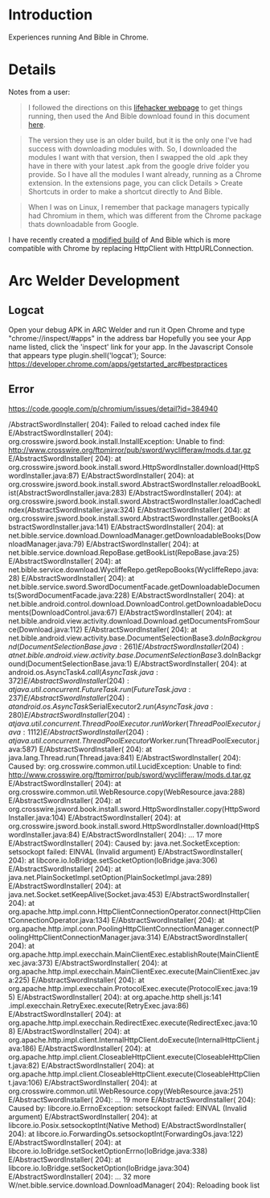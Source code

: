 # Introduction #

Experiences running And Bible in Chrome.

# Details #

Notes from a user:
>I followed the directions on this [lifehacker webpage](http://lifehacker.com/how-to-run-android-apps-inside-chrome-on-any-desktop-op-1637564101) to get things running, then used the And Bible download found in this document [here](https://docs.google.com/spreadsheets/d/1iIbxaftAu_ho5rv9fUlXSLTzwU6MbKOldsWXyrYiyo8/htmlview?usp=sharing&sle=true#).

>The version they use is an older build, but it is the only one I've had success with downloading modules with. So, I downloaded the modules I want with that version, then I swapped the old .apk they have in there with your latest .apk from the google drive folder you provide. So I have all the modules I want already, running as a Chrome extension.
In the extensions page, you can click Details > Create Shortcuts in order to make a shortcut directly to And Bible.

>When I was on Linux, I remember that package managers typically had Chromium in them, which was different from the Chrome package thats downloadable from Google.

I have recently created a [modified build](https://drive.google.com/open?id=0B1yZK0LYUsB7RkdXalhJRXZrdXM) of And Bible which is more compatible with Chrome by replacing HttpClient with HttpURLConnection.

# Arc Welder Development #
## Logcat ##
Open your debug APK in ARC Welder and run it
Open Chrome and type "chrome://inspect/#apps" in the address bar
Hopefully you see your App name listed, click the 'inspect' link for your app.
In the Javascript Console that appears type
plugin.shell('logcat');
Source: https://developer.chrome.com/apps/getstarted_arc#bestpractices

## Error ##
https://code.google.com/p/chromium/issues/detail?id=384940

/AbstractSwordInstaller(  204): Failed to reload cached index file
E/AbstractSwordInstaller(  204): org.crosswire.jsword.book.install.InstallException: Unable to find: http://www.crosswire.org/ftpmirror/pub/sword/wyclifferaw/mods.d.tar.gz
E/AbstractSwordInstaller(  204): 	at org.crosswire.jsword.book.install.sword.HttpSwordInstaller.download(HttpSwordInstaller.java:87)
E/AbstractSwordInstaller(  204): 	at org.crosswire.jsword.book.install.sword.AbstractSwordInstaller.reloadBookList(AbstractSwordInstaller.java:283)
E/AbstractSwordInstaller(  204): 	at org.crosswire.jsword.book.install.sword.AbstractSwordInstaller.loadCachedIndex(AbstractSwordInstaller.java:324)
E/AbstractSwordInstaller(  204): 	at org.crosswire.jsword.book.install.sword.AbstractSwordInstaller.getBooks(AbstractSwordInstaller.java:141)
E/AbstractSwordInstaller(  204): 	at net.bible.service.download.DownloadManager.getDownloadableBooks(DownloadManager.java:79)
E/AbstractSwordInstaller(  204): 	at net.bible.service.download.RepoBase.getBookList(RepoBase.java:25)
E/AbstractSwordInstaller(  204): 	at net.bible.service.download.WycliffeRepo.getRepoBooks(WycliffeRepo.java:28)
E/AbstractSwordInstaller(  204): 	at net.bible.service.sword.SwordDocumentFacade.getDownloadableDocuments(SwordDocumentFacade.java:228)
E/AbstractSwordInstaller(  204): 	at net.bible.android.control.download.DownloadControl.getDownloadableDocuments(DownloadControl.java:67)
E/AbstractSwordInstaller(  204): 	at net.bible.android.view.activity.download.Download.getDocumentsFromSource(Download.java:112)
E/AbstractSwordInstaller(  204): 	at net.bible.android.view.activity.base.DocumentSelectionBase$3.doInBackground(DocumentSelectionBase.java:261)
E/AbstractSwordInstaller(  204): 	at net.bible.android.view.activity.base.DocumentSelectionBase$3.doInBackground(DocumentSelectionBase.java:1)
E/AbstractSwordInstaller(  204): 	at android.os.AsyncTask$4.call(AsyncTask.java:372)
E/AbstractSwordInstaller(  204): 	at java.util.concurrent.FutureTask.run(FutureTask.java:237)
E/AbstractSwordInstaller(  204): 	at android.os.AsyncTask$SerialExecutor$2.run(AsyncTask.java:280)
E/AbstractSwordInstaller(  204): 	at java.util.concurrent.ThreadPoolExecutor.runWorker(ThreadPoolExecutor.java:1112)
E/AbstractSwordInstaller(  204): 	at java.util.concurrent.ThreadPoolExecutor$Worker.run(ThreadPoolExecutor.java:587)
E/AbstractSwordInstaller(  204): 	at java.lang.Thread.run(Thread.java:841)
E/AbstractSwordInstaller(  204): Caused by: org.crosswire.common.util.LucidException: Unable to find: http://www.crosswire.org/ftpmirror/pub/sword/wyclifferaw/mods.d.tar.gz
E/AbstractSwordInstaller(  204): 	at org.crosswire.common.util.WebResource.copy(WebResource.java:288)
E/AbstractSwordInstaller(  204): 	at org.crosswire.jsword.book.install.sword.HttpSwordInstaller.copy(HttpSwordInstaller.java:104)
E/AbstractSwordInstaller(  204): 	at org.crosswire.jsword.book.install.sword.HttpSwordInstaller.download(HttpSwordInstaller.java:84)
E/AbstractSwordInstaller(  204): 	... 17 more
E/AbstractSwordInstaller(  204): Caused by: java.net.SocketException: setsockopt failed: EINVAL (Invalid argument)
E/AbstractSwordInstaller(  204): 	at libcore.io.IoBridge.setSocketOption(IoBridge.java:306)
E/AbstractSwordInstaller(  204): 	at java.net.PlainSocketImpl.setOption(PlainSocketImpl.java:289)
E/AbstractSwordInstaller(  204): 	at java.net.Socket.setKeepAlive(Socket.java:453)
E/AbstractSwordInstaller(  204): 	at org.apache.http.impl.conn.HttpClientConnectionOperator.connect(HttpClientConnectionOperator.java:134)
E/AbstractSwordInstaller(  204): 	at org.apache.http.impl.conn.PoolingHttpClientConnectionManager.connect(PoolingHttpClientConnectionManager.java:314)
E/AbstractSwordInstaller(  204): 	at org.apache.http.impl.execchain.MainClientExec.establishRoute(MainClientExec.java:373)
E/AbstractSwordInstaller(  204): 	at org.apache.http.impl.execchain.MainClientExec.execute(MainClientExec.java:225)
E/AbstractSwordInstaller(  204): 	at org.apache.http.impl.execchain.ProtocolExec.execute(ProtocolExec.java:195)
E/AbstractSwordInstaller(  204): 	at org.apache.http
shell.js:141 .impl.execchain.RetryExec.execute(RetryExec.java:86)
E/AbstractSwordInstaller(  204): 	at org.apache.http.impl.execchain.RedirectExec.execute(RedirectExec.java:108)
E/AbstractSwordInstaller(  204): 	at org.apache.http.impl.client.InternalHttpClient.doExecute(InternalHttpClient.java:186)
E/AbstractSwordInstaller(  204): 	at org.apache.http.impl.client.CloseableHttpClient.execute(CloseableHttpClient.java:82)
E/AbstractSwordInstaller(  204): 	at org.apache.http.impl.client.CloseableHttpClient.execute(CloseableHttpClient.java:106)
E/AbstractSwordInstaller(  204): 	at org.crosswire.common.util.WebResource.copy(WebResource.java:251)
E/AbstractSwordInstaller(  204): 	... 19 more
E/AbstractSwordInstaller(  204): Caused by: libcore.io.ErrnoException: setsockopt failed: EINVAL (Invalid argument)
E/AbstractSwordInstaller(  204): 	at libcore.io.Posix.setsockoptInt(Native Method)
E/AbstractSwordInstaller(  204): 	at libcore.io.ForwardingOs.setsockoptInt(ForwardingOs.java:122)
E/AbstractSwordInstaller(  204): 	at libcore.io.IoBridge.setSocketOptionErrno(IoBridge.java:338)
E/AbstractSwordInstaller(  204): 	at libcore.io.IoBridge.setSocketOption(IoBridge.java:304)
E/AbstractSwordInstaller(  204): 	... 32 more
W/net.bible.service.download.DownloadManager(  204): Reloading book list